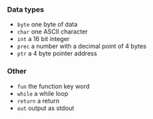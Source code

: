 ### Data types
- `byte` one byte of data
- `char` one ASCII character
- `int` a 16 bit integer
- `prec` a number with a decimal point of 4 bytes
- `ptr` a 4 byte pointer address

### Other
- `fun` the function key word
- `while` a while loop
- `return` a return
- `out` output as stdout
